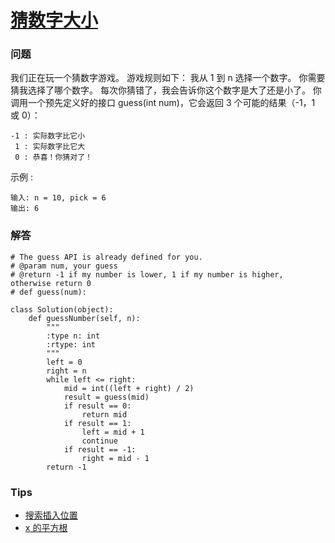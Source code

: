 # [猜数字大小](https://leetcode-cn.com/problems/guess-number-higher-or-lower)

### 问题

我们正在玩一个猜数字游戏。 游戏规则如下：
我从 1 到 n 选择一个数字。 你需要猜我选择了哪个数字。
每次你猜错了，我会告诉你这个数字是大了还是小了。
你调用一个预先定义好的接口 guess(int num)，它会返回 3 个可能的结果（-1，1 或 0）：

```
-1 : 实际数字比它小
 1 : 实际数字比它大
 0 : 恭喜！你猜对了！
 ```
示例 :

```
输入: n = 10, pick = 6
输出: 6
```

### 解答

```
# The guess API is already defined for you.
# @param num, your guess
# @return -1 if my number is lower, 1 if my number is higher, otherwise return 0
# def guess(num):

class Solution(object):
    def guessNumber(self, n):
        """
        :type n: int
        :rtype: int
        """
        left = 0
        right = n
        while left <= right:
            mid = int((left + right) / 2)
            result = guess(mid)
            if result == 0:
                return mid
            if result == 1:
                left = mid + 1
                continue
            if result == -1:
                right = mid - 1
        return -1
```

### Tips
* [搜索插入位置](SearchInsertPosition.md)
* [x 的平方根](Sqrtx.md)